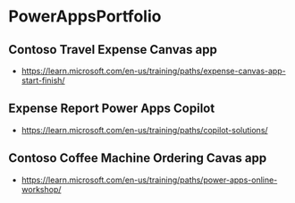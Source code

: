 # PowerAppsPortfolio

## Contoso Travel Expense Canvas app
- https://learn.microsoft.com/en-us/training/paths/expense-canvas-app-start-finish/

## Expense Report Power Apps Copilot
- https://learn.microsoft.com/en-us/training/paths/copilot-solutions/

## Contoso Coffee Machine Ordering Cavas app
- https://learn.microsoft.com/en-us/training/paths/power-apps-online-workshop/

